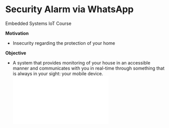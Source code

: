 
# Security Alarm via WhatsApp
Embedded Systems IoT Course

**Motivation**

- Insecurity regarding the protection of your home

**Objective**

- A system that provides monitoring of your house in an accessible manner and communicates with you in real-time through something that is always in your sight: your mobile device.
 ![architecture](file:///C:/Users/Matheus%20River/Downloads/Blank%20board.pdf)
